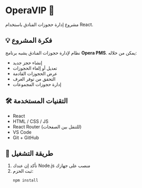 # OperaVIP 🏨

مشروع إدارة حجوزات الفنادق باستخدام React.

## 💡 فكرة المشروع
نظام لإدارة حجوزات الفنادق يشبه برنامج **Opera PMS**. يمكن من خلاله:
- إنشاء حجز جديد
- تعديل أو إلغاء الحجوزات
- عرض الحجوزات القادمة
- التحقق من توفر الغرف
- إدارة حجوزات المجموعات

## 🛠️ التقنيات المستخدمة
- React
- HTML / CSS / JS
- React Router (للتنقل بين الصفحات)
- VS Code
- Git + GitHub

## 🚀 طريقة التشغيل

1. تأكد إن عندك Node.js منصب على جهازك  
2. ثبت الحزم:
   ```bash
   npm install
